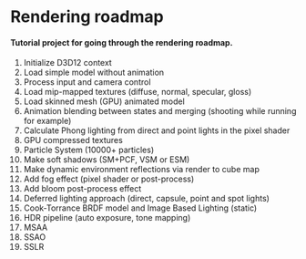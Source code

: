 # Rendering roadmap
#### Tutorial project for going through the rendering roadmap.

1. Initialize D3D12 context
2. Load simple model without animation
3. Process input and camera control
4. Load mip-mapped textures (diffuse, normal, specular, gloss)
5. Load skinned mesh (GPU) animated model
6. Animation blending between states and merging (shooting while running for example)
7. Calculate Phong lighting from direct and point lights in the pixel shader
8. GPU compressed textures
9. Particle System (10000+ particles)
10. Make soft shadows (SM+PCF, VSM or ESM)
11. Make dynamic environment reflections via render to cube map
12. Add fog effect (pixel shader or post-process)
13. Add bloom post-process effect
14. Deferred lighting approach (direct, capsule, point and spot lights)
15. Cook-Torrance BRDF model and Image Based Lighting (static)
16. HDR pipeline (auto exposure, tone mapping)
17. MSAA
18. SSAO
19. SSLR
